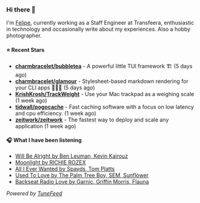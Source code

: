### Hi there 👋

I'm [Felipe](https://felipevm.com), currently working as a Staff Engineer at Transfeera, enthusiastic in technology and occasionally write about my experiences. Also a hobby photographer.

#### ⭐ Recent Stars
- **[charmbracelet/bubbletea](https://github.com/charmbracelet/bubbletea)** - A powerful little TUI framework 🏗 (5 days ago)
- **[charmbracelet/glamour](https://github.com/charmbracelet/glamour)** - Stylesheet-based markdown rendering for your CLI apps 💇🏻‍♀️ (5 days ago)
- **[KrishKrosh/TrackWeight](https://github.com/KrishKrosh/TrackWeight)** - Use your Mac trackpad as a weighing scale (1 week ago)
- **[tidwall/pogocache](https://github.com/tidwall/pogocache)** - Fast caching software with a focus on low latency and cpu efficiency. (1 week ago)
- **[zeitwork/zeitwork](https://github.com/zeitwork/zeitwork)** - The fastest way to deploy and scale any application (1 week ago)

#### 🎧 What I have been listening
- [Will Be Alright by Ben Leuman, Kevin Kairouz](https://open.spotify.com/track/600mgS8QaW9uisQNOyFw8t)
- [Moonlight by RICHIE ROZEX](https://open.spotify.com/track/7ztINHt5r7i0hY59yLhXTO)
- [All I Ever Wanted by Spayds, Tom Platts](https://open.spotify.com/track/2iaLAplGDFU61VOmCKO6zT)
- [Used To Love by The Palm Tree Boy, SEM, Sunflower](https://open.spotify.com/track/6MLmmZchetJCwxsefFtSnl)
- [Backseat Radio Love by Garnic, Griffin Morris, Flauna](https://open.spotify.com/track/4Ml5HzRsCzlWn573OABXwL)

_Powered by [TuneFeed](https://tunefeed.app?ref=github.com)_
